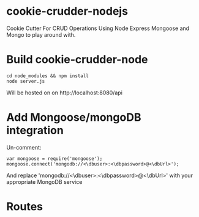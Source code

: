 # cookie-crudder-nodejs
Cookie Cutter For CRUD Operations Using Node Express Mongoose and Mongo to play around with.

Build cookie-crudder-node
==========================
```
cd node_modules && npm install
node server.js
```
Will be hosted on on http://localhost:8080/api

Add Mongoose/mongoDB integration
================================
Un-comment:
```
var mongoose = require('mongoose');
mongoose.connect('mongodb://<\dbuser>:<\dbpassword>@<\dbUrl>');
```
And replace 'mongodb://<\dbuser>:<\dbpassword>@<\dbUrl>' with your appropriate MongoDB service

Routes
======
